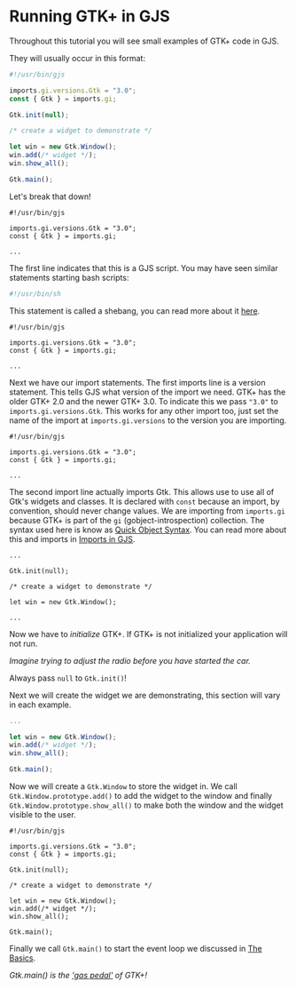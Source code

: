 # Running GTK+ in GJS

Throughout this tutorial you will see small examples of GTK+ code in GJS.

They will usually occur in this format:

```js
#!/usr/bin/gjs

imports.gi.versions.Gtk = "3.0";
const { Gtk } = imports.gi;

Gtk.init(null);

/* create a widget to demonstrate */

let win = new Gtk.Window();
win.add(/* widget */);
win.show_all();

Gtk.main();
```

Let's break that down!

```js{1}
#!/usr/bin/gjs

imports.gi.versions.Gtk = "3.0";
const { Gtk } = imports.gi;

...
```

The first line indicates that this is a GJS script. You may have seen similar statements starting bash scripts:

```sh
#!/usr/bin/sh
```

This statement is called a shebang, you can read more about it [here]().

```js{3}
#!/usr/bin/gjs

imports.gi.versions.Gtk = "3.0";
const { Gtk } = imports.gi;

...
```

Next we have our import statements. The first imports line is a version statement. This tells GJS what version of the import we need. GTK+ has the older GTK+ 2.0 and the newer GTK+ 3.0. To indicate this we pass `"3.0"` to `imports.gi.versions.Gtk`. This works for any other import too, just set the name of the import at `imports.gi.versions` to the version you are importing.

```js{4}
#!/usr/bin/gjs

imports.gi.versions.Gtk = "3.0";
const { Gtk } = imports.gi;

...
```

The second import line actually imports Gtk. This allows use to use all of Gtk's widgets and classes. It is declared with `const` because an import, by convention, should never change values. We are importing from `imports.gi` because GTK+ is part of the `gi` (gobject-introspection) collection. The syntax used here is know as [Quick Object Syntax](). You can read more about this and imports in [Imports in GJS]().

```js{3}
...

Gtk.init(null);

/* create a widget to demonstrate */

let win = new Gtk.Window();

...
```

Now we have to *initialize* GTK+. If GTK+ is not initialized your application will not run.

*Imagine trying to adjust the radio before you have started the car.*

Always pass `null` to `Gtk.init()`!

Next we will create the widget we are demonstrating, this section will vary in each example.

```js
...

let win = new Gtk.Window();
win.add(/* widget */);
win.show_all();

Gtk.main();
```

Now we will create a `Gtk.Window` to store the widget in. We call `Gtk.Window.prototype.add()` to add the widget to the window and finally `Gtk.Window.prototype.show_all()` to make both the window and the widget visible to the user.

```js{14}
#!/usr/bin/gjs

imports.gi.versions.Gtk = "3.0";
const { Gtk } = imports.gi;

Gtk.init(null);

/* create a widget to demonstrate */

let win = new Gtk.Window();
win.add(/* widget */);
win.show_all();

Gtk.main();
```

Finally we call `Gtk.main()` to start the event loop we discussed in [The Basics]().

*Gtk.main() is the ['gas pedal']() of GTK+!*

